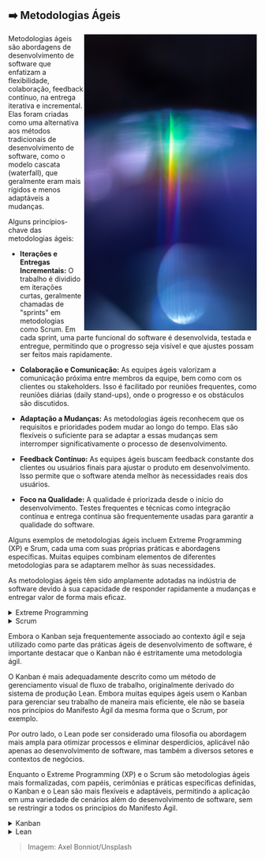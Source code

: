 ## :arrow_right: Metodologias Ágeis

<img align="right" height="600px" src="https://github.com/2uj1m28ohz/Database/blob/main/Development/AgileMethodologies.png"/>

Metodologias ágeis são abordagens de desenvolvimento de software que enfatizam a flexibilidade, colaboração, feedback contínuo, na entrega iterativa e incremental. Elas foram criadas como uma alternativa aos métodos tradicionais de desenvolvimento de software, como o modelo cascata (waterfall), que geralmente eram mais rígidos e menos adaptáveis a mudanças.

Alguns princípios-chave das metodologias ágeis:

- **Iterações e Entregas Incrementais:** O trabalho é dividido em iterações curtas, geralmente chamadas de "sprints" em metodologias como Scrum. Em cada sprint, uma parte funcional do software é desenvolvida, testada e entregue, permitindo que o progresso seja visível e que ajustes possam ser feitos mais rapidamente.

- **Colaboração e Comunicação:** As equipes ágeis valorizam a comunicação próxima entre membros da equipe, bem como com os clientes ou stakeholders. Isso é facilitado por reuniões frequentes, como reuniões diárias (daily stand-ups), onde o progresso e os obstáculos são discutidos.

- **Adaptação a Mudanças:** As metodologias ágeis reconhecem que os requisitos e prioridades podem mudar ao longo do tempo. Elas são flexíveis o suficiente para se adaptar a essas mudanças sem interromper significativamente o processo de desenvolvimento.

- **Feedback Contínuo:** As equipes ágeis buscam feedback constante dos clientes ou usuários finais para ajustar o produto em desenvolvimento. Isso permite que o software atenda melhor às necessidades reais dos usuários.

- **Foco na Qualidade:** A qualidade é priorizada desde o início do desenvolvimento. Testes frequentes e técnicas como integração contínua e entrega contínua são frequentemente usadas para garantir a qualidade do software.

Alguns exemplos de metodologias ágeis incluem Extreme Programming (XP) e Srum, cada uma com suas próprias práticas e abordagens específicas. Muitas equipes combinam elementos de diferentes metodologias para se adaptarem melhor às suas necessidades.

As metodologias ágeis têm sido amplamente adotadas na indústria de software devido à sua capacidade de responder rapidamente a mudanças e entregar valor de forma mais eficaz.

<details>
<summary>Extreme Programming</summary>

O Extreme Programming (XP) é uma metodologia ágil que visa melhorar a qualidade do software e a satisfação do cliente por meio de práticas de desenvolvimento que enfatizam a comunicação, feedback contínuo e flexibilidade para lidar com mudanças nos requisitos do projeto.

- Características do Extreme Programming (XP):
    - Desenvolvimento Orientado a Testes (TDD): Escrever testes antes de escrever o código. Isso promove uma abordagem centrada na qualidade desde o início do processo de desenvolvimento.

    - Programação em Pares: Dois programadores trabalham juntos em um mesmo código. Isso promove a qualidade, compartilhamento de conhecimento e reduz erros.

    - Integração Contínua: A prática de integrar o código frequentemente, várias vezes ao dia, para evitar problemas de integração no final do projeto.

    - Refatoração: Melhorar o código continuamente, tornando-o mais limpo e mais fácil de entender, sem alterar seu comportamento externo.

    - Pequenas Versões Frequentes: Fazer releases pequenos e frequentes para obter feedback rápido do cliente.

    - Cliente no Centro do Processo: A participação do cliente é constante, ajudando a priorizar funcionalidades e fornecer feedback contínuo.

- Vantagens do Extreme Programming (XP):
    - Qualidade do Código: As práticas como TDD e refatoração constantemente resultam em um código de alta qualidade e mais fácil de manter.

    - Adaptabilidade: XP permite adaptação rápida às mudanças nos requisitos, garantindo que o produto final atenda às necessidades em constante evolução do cliente.

    - Feedback Contínuo: Focando em lançamentos frequentes, há uma oportunidade constante de receber feedback do cliente, garantindo que o produto atenda às expectativas.

    - Maior Envolvimento do Cliente: A participação constante do cliente garante que o produto atenda aos requisitos e expectativas reais.

    - Melhor Colaboração e Comunicação: A programação em pares e a integração contínua incentivam a colaboração entre os membros da equipe, melhorando a comunicação e o compartilhamento de conhecimento.

    - Maior Produtividade: Ao eliminar atividades redundantes ou desnecessárias e focar em entregas frequentes, a produtividade tende a aumentar.

O XP é especialmente eficaz em projetos onde os requisitos são voláteis e a necessidade de adaptação é alta. Sua abordagem focada na qualidade, feedback e comunicação contínua é valorizada por equipes que buscam melhorar a entrega de software de maneira eficaz e iterativa.

</details>

<details>
<summary>Scrum</summary>

Scrum é um framework utilizado para gerenciar projetos complexos e desenvolvimento de produtos. Ele enfatiza a colaboração, a flexibilidade e a entrega iterativa e incremental. Existem várias vantagens associadas à adoção do Scrum, incluindo:

- Características do Scrum:
    - Sprints: O trabalho é dividido em iterações chamadas de sprints, geralmente de 2 a 4 semanas, durante as quais um incremento do produto é entregue.

    - Papéis Definidos: Scrum Master, Product Owner e Time de Desenvolvimento são os papéis principais. O Scrum Master facilita o processo, o Product Owner representa o cliente e define prioridades, e o Time de Desenvolvimento executa o trabalho.

    - Reuniões Regulares: O Scrum tem cerimônias bem definidas, como a Sprint Planning (planejamento da sprint), Daily Standup (reunião diária), Sprint Review (revisão da sprint) e Sprint Retrospective (retrospectiva da sprint), que ajudam a manter a equipe alinhada e produtiva.

    - Backlog Priorizado: O Product Backlog é uma lista priorizada de funcionalidades ou itens de trabalho que precisam ser entregues. É constantemente refinado e atualizado com base no feedback e nas mudanças nos requisitos.

    - Transparência e Inspeção: O progresso e os obstáculos são visíveis para todos na equipe, promovendo transparência. Isso ajuda na identificação precoce de problemas para resolvê-los rapidamente.

- Vantagens do Scrum:
    - Adaptabilidade e Flexibilidade: O Scrum permite que as equipes respondam rapidamente a mudanças nos requisitos, prioridades ou no ambiente do projeto.

    - Entrega Contínua de Valor: A entrega de incrementos funcionais a cada sprint garante que o cliente receba valor constantemente e possa dar feedback regular.

    - Maior Engajamento da Equipe: Com papéis e responsabilidades bem definidos, além de reuniões regulares, o Scrum promove o engajamento e a colaboração entre os membros da equipe.

    - Foco no Cliente: O envolvimento contínuo do Product Owner garante que as necessidades do cliente sejam priorizadas e atendidas de forma eficaz.

    - Transparência e Visibilidade: Todos os aspectos do projeto são visíveis, promovendo a transparência e a identificação rápida de problemas.

    - Melhoria Contínua: Através das retrospectivas, a equipe pode identificar áreas de melhoria e implementar mudanças para aumentar a eficiência ao longo do tempo.

O Scrum é amplamente utilizado devido à sua capacidade de promover a entrega de software de alta qualidade de maneira iterativa, permitindo a adaptação a mudanças nos requisitos e a maximização do valor entregue ao cliente. Sua estrutura clara e suas práticas bem definidas são altamente valorizadas por equipes que buscam um framework ágil para gerenciar e entregar projetos com eficiência.

</details>

Embora o Kanban seja frequentemente associado ao contexto ágil e seja utilizado como parte das práticas ágeis de desenvolvimento de software, é importante destacar que o Kanban não é estritamente uma metodologia ágil.

O Kanban é mais adequadamente descrito como um método de gerenciamento visual de fluxo de trabalho, originalmente derivado do sistema de produção Lean. Embora muitas equipes ágeis usem o Kanban para gerenciar seu trabalho de maneira mais eficiente, ele não se baseia nos princípios do Manifesto Ágil da mesma forma que o Scrum, por exemplo.

Por outro lado, o Lean pode ser considerado uma filosofia ou abordagem mais ampla para otimizar processos e eliminar desperdícios, aplicável não apenas ao desenvolvimento de software, mas também a diversos setores e contextos de negócios.

Enquanto o Extreme Programming (XP) e o Scrum são metodologias ágeis mais formalizadas, com papéis, cerimônias e práticas específicas definidas, o Kanban e o Lean são mais flexíveis e adaptáveis, permitindo a aplicação em uma variedade de cenários além do desenvolvimento de software, sem se restringir a todos os princípios do Manifesto Ágil.

<details>
<summary>Kanban</summary>

O Kanban é um método visual para gerenciar o trabalho, com foco na limitação do trabalho em progresso (WIP), fluxo contínuo e otimização do processo.

- Características do Kanban:
    - Quadro Kanban: Utiliza um quadro visual dividido em colunas que representam os estágios do fluxo de trabalho (por exemplo, "A Fazer", "Em Progresso", "Feito").

    - Cartões: As tarefas são representadas por cartões e movem-se pelo quadro à medida que progridem de um estágio para outro.

    - Limitação do Trabalho em Progresso: Cada coluna do quadro tem um limite de cartões que podem estar em progresso simultaneamente. Isso ajuda a evitar gargalos e sobrecarga da equipe.

    - Fluxo Contínuo: O objetivo é manter um fluxo constante de trabalho, minimizando a quantidade de trabalho parado ou em espera.

    - Melhoria Contínua: Ao analisar o fluxo de trabalho e identificar gargalos, a equipe pode implementar melhorias graduais para otimizar o processo.

- Vantagens do Kanban:
    - Flexibilidade: O Kanban é altamente adaptável a diferentes tipos de projetos e processos, pois não prescreve papéis ou cerimônias específicas.

    - Visibilidade do Trabalho: O quadro visual proporciona uma visão clara do trabalho em andamento, ajudando na identificação de gargalos e no monitoramento do progresso.

    - Redução de Sobrecarga: Ao limitar o trabalho em progresso, o Kanban ajuda a equipe a se concentrar em tarefas prioritárias, evitando a sobrecarga de trabalho.

    - Resposta Rápida a Mudanças: A flexibilidade do Kanban permite que a equipe ajuste prioridades facilmente para se adaptar a novos requisitos ou circunstâncias.

    - Melhoria Contínua Incremental: A ênfase na análise contínua do fluxo de trabalho permite que a equipe identifique e resolva problemas gradualmente, melhorando continuamente o processo.

    - Foco na Eficiência: O Kanban incentiva a identificação e eliminação de desperdícios no processo, aumentando a eficiência geral.

O Kanban é frequentemente adotado em equipes que buscam uma abordagem mais flexível para gerenciar o trabalho, permitindo uma visibilidade clara das tarefas e promovendo um fluxo de trabalho mais suave e eficiente. Sua simplicidade e capacidade de adaptação são pontos fortes que o tornam uma escolha popular para muitas equipes e projetos.

</details>

<details>
<summary>Lean</summary>

O Lean Software Development é uma abordagem baseada nos princípios do Lean Manufacturing, visando eliminar desperdícios, maximizar o valor e melhorar continuamente o processo de desenvolvimento de software.

- Características do Lean Software Development:
    - Eliminação de Desperdícios: Identifica e reduz qualquer atividade no processo de desenvolvimento que não agregue valor ao cliente. Isso inclui excesso de trabalho, espera, retrabalho, entre outros.

    - Entrega Rápida e Contínua: Foca na entrega rápida e contínua de pequenos incrementos de valor para o cliente, reduzindo o tempo de ciclo.

    - Aprendizado Contínuo e Melhoria: Encoraja a reflexão e a melhoria contínua do processo por meio do feedback e da experimentação.

    - Construção de Qualidade desde o Início: Prioriza a qualidade desde o início do processo, visando evitar retrabalho e problemas futuros.

    - Respeito pelas Pessoas: Valoriza o trabalho em equipe, a colaboração e a responsabilidade compartilhada.

    - Decisões Baseadas em Dados: Utiliza dados e métricas para embasar decisões, medir o progresso e identificar áreas de melhoria.

- Vantagens do Lean Software Development:
    - Eficiência Aprimorada: Ao identificar e eliminar desperdícios, o Lean melhora a eficiência do processo, reduzindo tempo e recursos desnecessários.

    - Foco no Valor para o Cliente: Prioriza a entrega de valor ao cliente, garantindo que o trabalho realizado atenda às necessidades reais.

    - Maior Flexibilidade e Adaptabilidade: A abordagem Lean permite uma resposta mais rápida às mudanças nos requisitos e nas condições do mercado.

    - Maior Qualidade do Produto: Ao enfocar a qualidade desde o início e evitar atividades que resultem em defeitos, o Lean promove a entrega de produtos mais confiáveis e de alta qualidade.

    - Cultura de Melhoria Contínua: Estimula uma cultura de aprendizado e melhoria constante, permitindo que a equipe aprimore continuamente seus processos.

    - Redução de Custos e Desperdícios: Ao eliminar desperdícios e retrabalhos, o Lean ajuda a reduzir custos operacionais.

O Lean Software Development é valorizado por sua ênfase na eficiência, entrega de valor ao cliente e melhoria contínua. Ao adotar os princípios do Lean, as equipes de desenvolvimento podem otimizar seus processos para alcançar resultados mais eficazes e consistentes.

</details>

> Imagem: Axel Bonniot/Unsplash
